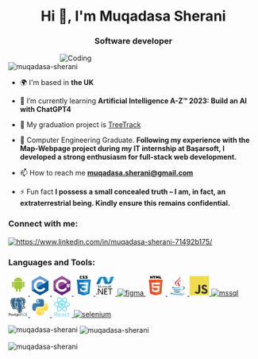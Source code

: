 <h1 align="center">Hi 👋, I'm Muqadasa Sherani</h1>
<h3 align="center">Software developer</h3>

<img align="right" alt="Coding" width="400" src="https://img.wattpad.com/fbd01cbf223214a6d1c5a34131a708dd8d7ba079/68747470733a2f2f73332e616d617a6f6e6177732e636f6d2f776174747061642d6d656469612d736572766963652f53746f7279496d6167652f6f3369596f38336b43746a5868513d3d2d313236333837383330392e313731623233343536616165316333653330343437343033343335362e676966">

<p align="left"> <img src="https://komarev.com/ghpvc/?username=muqadasa-sherani&label=Profile%20views&color=0e75b6&style=flat" alt="muqadasa-sherani" /> </p>

- 🌍  I'm based in **the UK**

- 🌱 I’m currently learning **Artificial Intelligence A-Z™ 2023: Build an AI with ChatGPT4**

- 🔭 My graduation project is [TreeTrack](https://github.com/Mansur74/TreeTrack)

- 📄 Computer Engineering Graduate. **Following my experience with the Map-Webpage project during my IT internship at Başarsoft, I developed a strong enthusiasm for full-stack web development.**

- 📫 How to reach me **muqadasa.sherani@gmail.com**

- ⚡ Fun fact **I possess a small concealed truth – I am, in fact, an extraterrestrial being. Kindly ensure this remains confidential.**

<h3 align="left">Connect with me:</h3>
<p align="left">
<a href="https://linkedin.com/in/https://www.linkedin.com/in/muqadasa-sherani-71492b175/" target="blank"><img align="center" src="https://raw.githubusercontent.com/rahuldkjain/github-profile-readme-generator/master/src/images/icons/Social/linked-in-alt.svg" alt="https://www.linkedin.com/in/muqadasa-sherani-71492b175/" height="30" width="40" /></a>
</p>

<h3 align="left">Languages and Tools:</h3>
<p align="left"> <a href="https://developer.android.com" target="_blank" rel="noreferrer"> <img src="https://raw.githubusercontent.com/devicons/devicon/master/icons/android/android-original-wordmark.svg" alt="android" width="40" height="40"/> </a> <a href="https://www.cprogramming.com/" target="_blank" rel="noreferrer"> <img src="https://raw.githubusercontent.com/devicons/devicon/master/icons/c/c-original.svg" alt="c" width="40" height="40"/> </a> <a href="https://www.w3schools.com/cs/" target="_blank" rel="noreferrer"> <img src="https://raw.githubusercontent.com/devicons/devicon/master/icons/csharp/csharp-original.svg" alt="csharp" width="40" height="40"/> </a> <a href="https://www.w3schools.com/css/" target="_blank" rel="noreferrer"> <img src="https://raw.githubusercontent.com/devicons/devicon/master/icons/css3/css3-original-wordmark.svg" alt="css3" width="40" height="40"/> </a> <a href="https://dotnet.microsoft.com/" target="_blank" rel="noreferrer"> <img src="https://raw.githubusercontent.com/devicons/devicon/master/icons/dot-net/dot-net-original-wordmark.svg" alt="dotnet" width="40" height="40"/> </a> <a href="https://www.figma.com/" target="_blank" rel="noreferrer"> <img src="https://www.vectorlogo.zone/logos/figma/figma-icon.svg" alt="figma" width="40" height="40"/> </a> <a href="https://www.w3.org/html/" target="_blank" rel="noreferrer"> <img src="https://raw.githubusercontent.com/devicons/devicon/master/icons/html5/html5-original-wordmark.svg" alt="html5" width="40" height="40"/> </a> <a href="https://www.java.com" target="_blank" rel="noreferrer"> <img src="https://raw.githubusercontent.com/devicons/devicon/master/icons/java/java-original.svg" alt="java" width="40" height="40"/> </a> <a href="https://developer.mozilla.org/en-US/docs/Web/JavaScript" target="_blank" rel="noreferrer"> <img src="https://raw.githubusercontent.com/devicons/devicon/master/icons/javascript/javascript-original.svg" alt="javascript" width="40" height="40"/> </a> <a href="https://www.microsoft.com/en-us/sql-server" target="_blank" rel="noreferrer"> <img src="https://www.svgrepo.com/show/303229/microsoft-sql-server-logo.svg" alt="mssql" width="40" height="40"/> </a> <a href="https://www.postgresql.org" target="_blank" rel="noreferrer"> <img src="https://raw.githubusercontent.com/devicons/devicon/master/icons/postgresql/postgresql-original-wordmark.svg" alt="postgresql" width="40" height="40"/> </a> <a href="https://www.python.org" target="_blank" rel="noreferrer"> <img src="https://raw.githubusercontent.com/devicons/devicon/master/icons/python/python-original.svg" alt="python" width="40" height="40"/> </a> <a href="https://reactjs.org/" target="_blank" rel="noreferrer"> <img src="https://raw.githubusercontent.com/devicons/devicon/master/icons/react/react-original-wordmark.svg" alt="react" width="40" height="40"/> </a> <a href="https://www.selenium.dev" target="_blank" rel="noreferrer"> <img src="https://raw.githubusercontent.com/detain/svg-logos/780f25886640cef088af994181646db2f6b1a3f8/svg/selenium-logo.svg" alt="selenium" width="40" height="40"/> </a> </p>

<p><img align="left" src="https://github-readme-stats.vercel.app/api/top-langs?username=muqadasa-sherani&show_icons=true&locale=en&layout=compact" alt="muqadasa-sherani" /></p>

<p>&nbsp;<img align="center" src="https://github-readme-stats.vercel.app/api?username=muqadasa-sherani&show_icons=true&locale=en" alt="muqadasa-sherani" /></p>

<p><img align="center" src="https://github-readme-streak-stats.herokuapp.com/?user=muqadasa-sherani&" alt="muqadasa-sherani" /></p>
